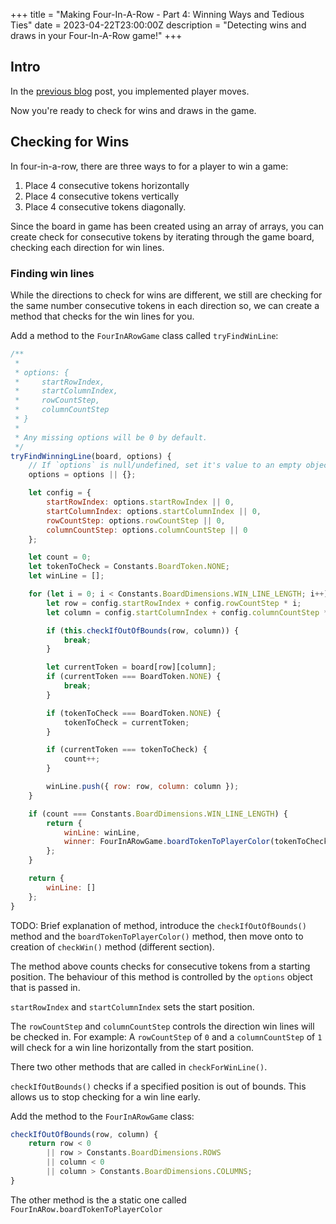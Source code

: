 +++
title = "Making Four-In-A-Row - Part 4: Winning Ways and Tedious Ties"
date = 2023-04-22T23:00:00Z
description = "Detecting wins and draws in your Four-In-A-Row game!"
+++

## Intro

In the [previous blog](@/blog/making-four-in-a-row-part-3.md) post, you implemented player moves.

Now you're ready to check for wins and draws in the game.

## Checking for Wins

In four-in-a-row, there are three ways to for a player to win a game:

1. Place 4 consecutive tokens horizontally
2. Place 4 consecutive tokens vertically
3. Place 4 consecutive tokens diagonally.

Since the board in game has been created using an array of arrays, you can create check for consecutive tokens by iterating through the game board, checking each direction for win lines.

### Finding win lines

While the directions to check for wins are different, we still are checking for the same number consecutive tokens in each direction so, we can create a method that checks for the win lines for you.

Add a method to the `FourInARowGame` class called `tryFindWinLine`:

```js
/**
 *
 * options: {
 *     startRowIndex,
 *     startColumnIndex,
 *     rowCountStep,
 *     columnCountStep
 * }
 *
 * Any missing options will be 0 by default.
 */
tryFindWinningLine(board, options) {
    // If `options` is null/undefined, set it's value to an empty object.
    options = options || {};

    let config = {
        startRowIndex: options.startRowIndex || 0,
        startColumnIndex: options.startColumnIndex || 0,
        rowCountStep: options.rowCountStep || 0,
        columnCountStep: options.columnCountStep || 0
    };

    let count = 0;
    let tokenToCheck = Constants.BoardToken.NONE;
    let winLine = [];

    for (let i = 0; i < Constants.BoardDimensions.WIN_LINE_LENGTH; i++) {
        let row = config.startRowIndex + config.rowCountStep * i;
        let column = config.startColumnIndex + config.columnCountStep * i;

        if (this.checkIfOutOfBounds(row, column)) {
            break;
        }

        let currentToken = board[row][column];
        if (currentToken === BoardToken.NONE) {
            break;
        }

        if (tokenToCheck === BoardToken.NONE) {
            tokenToCheck = currentToken;
        }

        if (currentToken === tokenToCheck) {
            count++;
        }

        winLine.push({ row: row, column: column });
    }

    if (count === Constants.BoardDimensions.WIN_LINE_LENGTH) {
        return {
            winLine: winLine,
            winner: FourInARowGame.boardTokenToPlayerColor(tokenToCheck),
        };
    }

    return {
        winLine: []
    };
}
```

TODO: Brief explanation of method, introduce the `checkIfOutOfBounds()` method and the `boardTokenToPlayerColor()` method, then move onto to creation of `checkWin()` method (different section).

The method above counts checks for consecutive tokens from a starting position. The behaviour of this method is controlled by the `options` object that is passed in.

`startRowIndex` and `startColumnIndex` sets the start position.

The `rowCountStep` and `columnCountStep` controls the direction win lines will be checked in. For example: A `rowCountStep` of `0` and a `columnCountStep` of `1` will check for a win line horizontally from the start position.

There two other methods that are called in `checkForWinLine()`.

`checkIfOutBounds()` checks if a specified position is out of bounds. This allows us to stop checking for a win line early.

Add the method to the `FourInARowGame` class:

```js
checkIfOutOfBounds(row, column) {
    return row < 0
        || row > Constants.BoardDimensions.ROWS
        || column < 0
        || column > Constants.BoardDimensions.COLUMNS;
}
```

The other method is the a static one called `FourInARow.boardTokenToPlayerColor`
